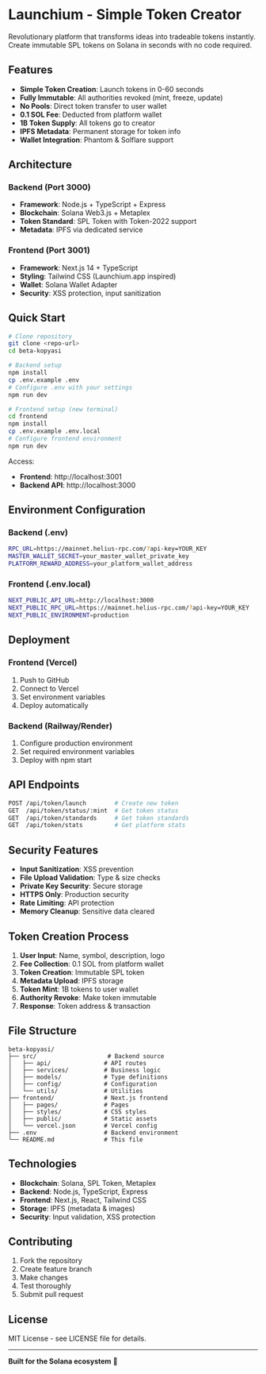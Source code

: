 # Launchium - Simple Token Creator

Revolutionary platform that transforms ideas into tradeable tokens instantly. Create immutable SPL tokens on Solana in seconds with no code required.

## Features

- **Simple Token Creation**: Launch tokens in 0-60 seconds
- **Fully Immutable**: All authorities revoked (mint, freeze, update)
- **No Pools**: Direct token transfer to user wallet
- **0.1 SOL Fee**: Deducted from platform wallet
- **1B Token Supply**: All tokens go to creator
- **IPFS Metadata**: Permanent storage for token info
- **Wallet Integration**: Phantom & Solflare support

## Architecture

### Backend (Port 3000)
- **Framework**: Node.js + TypeScript + Express
- **Blockchain**: Solana Web3.js + Metaplex
- **Token Standard**: SPL Token with Token-2022 support
- **Metadata**: IPFS via dedicated service

### Frontend (Port 3001)
- **Framework**: Next.js 14 + TypeScript
- **Styling**: Tailwind CSS (Launchium.app inspired)
- **Wallet**: Solana Wallet Adapter
- **Security**: XSS protection, input sanitization

## Quick Start

```bash
# Clone repository
git clone <repo-url>
cd beta-kopyasi

# Backend setup
npm install
cp .env.example .env
# Configure .env with your settings
npm run dev

# Frontend setup (new terminal)
cd frontend
npm install
cp .env.example .env.local
# Configure frontend environment
npm run dev
```

Access:
- **Frontend**: http://localhost:3001
- **Backend API**: http://localhost:3000

## Environment Configuration

### Backend (.env)
```bash
RPC_URL=https://mainnet.helius-rpc.com/?api-key=YOUR_KEY
MASTER_WALLET_SECRET=your_master_wallet_private_key
PLATFORM_REWARD_ADDRESS=your_platform_wallet_address
```

### Frontend (.env.local)
```bash
NEXT_PUBLIC_API_URL=http://localhost:3000
NEXT_PUBLIC_RPC_URL=https://mainnet.helius-rpc.com/?api-key=YOUR_KEY
NEXT_PUBLIC_ENVIRONMENT=production
```

## Deployment

### Frontend (Vercel)
1. Push to GitHub
2. Connect to Vercel
3. Set environment variables
4. Deploy automatically

### Backend (Railway/Render)
1. Configure production environment
2. Set required environment variables
3. Deploy with npm start

## API Endpoints

```bash
POST /api/token/launch        # Create new token
GET  /api/token/status/:mint  # Get token status
GET  /api/token/standards     # Get token standards
GET  /api/token/stats         # Get platform stats
```

## Security Features

- **Input Sanitization**: XSS prevention
- **File Upload Validation**: Type & size checks
- **Private Key Security**: Secure storage
- **HTTPS Only**: Production security
- **Rate Limiting**: API protection
- **Memory Cleanup**: Sensitive data cleared

## Token Creation Process

1. **User Input**: Name, symbol, description, logo
2. **Fee Collection**: 0.1 SOL from platform wallet
3. **Token Creation**: Immutable SPL token
4. **Metadata Upload**: IPFS storage
5. **Token Mint**: 1B tokens to user wallet
6. **Authority Revoke**: Make token immutable
7. **Response**: Token address & transaction

## File Structure

```
beta-kopyasi/
├── src/                    # Backend source
│   ├── api/               # API routes
│   ├── services/          # Business logic
│   ├── models/            # Type definitions
│   ├── config/            # Configuration
│   └── utils/             # Utilities
├── frontend/              # Next.js frontend
│   ├── pages/             # Pages
│   ├── styles/            # CSS styles
│   ├── public/            # Static assets
│   └── vercel.json        # Vercel config
├── .env                   # Backend environment
└── README.md              # This file
```

## Technologies

- **Blockchain**: Solana, SPL Token, Metaplex
- **Backend**: Node.js, TypeScript, Express
- **Frontend**: Next.js, React, Tailwind CSS
- **Storage**: IPFS (metadata & images)
- **Security**: Input validation, XSS protection

## Contributing

1. Fork the repository
2. Create feature branch
3. Make changes
4. Test thoroughly
5. Submit pull request

## License

MIT License - see LICENSE file for details.

---

**Built for the Solana ecosystem** 🚀 